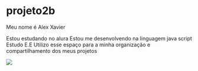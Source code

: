 # projeto2b

Meu nome é Alex Xavier

Estou estudando no alura
Estou me desenvolvendo na linguagem java script
Estudo E.E
Utilizo esse espaço para a minha organização e compartilhamento dos meus projetos

![](https://tenor.com/pt-BR/gif-maker?caption_item_id=249535229745623398&utm_source=gif-caption&utm_medium=internal&utm_campaign=gif-maker-entrypoints)
